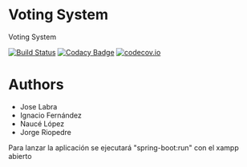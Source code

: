 # Voting System

Voting System

[![Build Status](https://travis-ci.org/Arquisoft/VotingSystem_2b.svg?branch=master)](https://travis-ci.org/Arquisoft/VotingSystem_2b)
[![Codacy Badge](https://api.codacy.com/project/badge/grade/d4df48bc9f374c94a9114343d4d773f9)](https://www.codacy.com/app/jelabra/VotingSystem_2b)
[![codecov.io](https://codecov.io/github/Arquisoft/VotingSystem_2b/coverage.svg?branch=master)](https://codecov.io/github/Arquisoft/VotingSystem_2b?branch=master)


# Authors

* Jose Labra
* Ignacio Fernández 
* Naucé López
* Jorge Riopedre


Para lanzar la aplicación se ejecutará "spring-boot:run" con el xampp abierto



